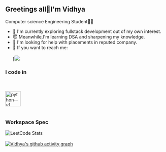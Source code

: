 ## Greetings all🙏I'm Vidhya
Computer science Engineering Student👩‍💻
- 🤩 I'm currently exploring fullstack development out of my own interest.
- 😇 Meanwhile,I'm learning DSA and sharpening my knowledge.
- 🧐 I'm looking for help with placements in reputed company.
- 💬 If you want to reach me:
<br></br>
[<img src="https://img.shields.io/badge/LinkedIn-0077B5?style=for-the-badge&logo=linkedin&logoColor=white"/>

### I code in
<br></br>
<img width="48" height="48" src="https://img.icons8.com/color/48/python--v1.png" alt="python--v1"/>
<br></br>
### Workspace Spec
![LeetCode Stats](https://leetcard.jacoblin.cool/VIDHYASURESH?theme=wtf&font=Marko%20One&ext=contest)
<br></br>
[![Vidhya's github activity graph](https://github-readme-activity-graph.vercel.app/graph?username=Vidhya-08&bg_color=322f2f&color=ffffff&line=82ff46&point=ffffff&area=true&hide_border=true)](https://github.com/ashutosh00710/github-readme-activity-graph)



